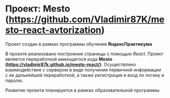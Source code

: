 # Проект: Mesto (https://github.com/Vladimir87K/mesto-react-avtorization)

Проект создан в рамках программы обучения __ЯндексПрактикума__

В проекте реализовано построение страницы с помощью _React_. Проект является переработкой имеющегося кода __Mesto (https://vladimir87k.github.io/mesto-react/)__.
Осуществлено взаимодействие с сервером в виде получения первичной информации с ее дальнейшей переработкой, а также регистрация и вход по логину и паролю.

Развитие проекта планируется в рамках образовательной программы.
